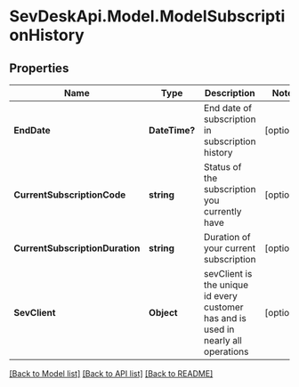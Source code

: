 # SevDeskApi.Model.ModelSubscriptionHistory
## Properties

Name | Type | Description | Notes
------------ | ------------- | ------------- | -------------
**EndDate** | **DateTime?** | End date of subscription in subscription history | [optional] 
**CurrentSubscriptionCode** | **string** | Status of the subscription you currently have | [optional] 
**CurrentSubscriptionDuration** | **string** | Duration of your current subscription | [optional] 
**SevClient** | **Object** | sevClient is the unique id every customer has and is used in nearly all operations | [optional] 

[[Back to Model list]](../README.md#documentation-for-models) [[Back to API list]](../README.md#documentation-for-api-endpoints) [[Back to README]](../README.md)

